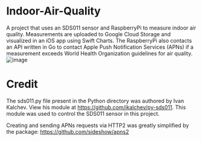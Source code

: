 # Indoor-Air-Quality
A project that uses an SDS011 sensor and RaspberryPi to measure indoor air quality.  Measurements are uploaded to Google Cloud Storage and visualized in an iOS app using Swift Charts. The RaspberryPi also contacts an API written in Go to contact Apple Push Notification Services (APNs) if a measurement exceeds World Health Organization guidelines for air quality.![image](https://user-images.githubusercontent.com/84741727/201529745-56fddbd1-fc02-427d-922c-122c55bd4d21.png)

# Credit 
The sds011.py file present in the Python directory was authored by Ivan Kalchev. View his module at https://github.com/ikalchev/py-sds011. This module was used to control the SDS011 sensor in this project. 

Creating and sending APNs requests via HTTP2 was greatly simplified by the package: https://github.com/sideshow/apns2
